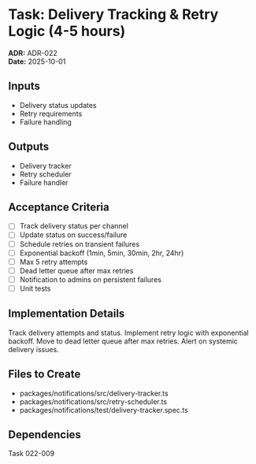 # Task: Delivery Tracking & Retry Logic (4-5 hours)
**ADR:** ADR-022  
**Date:** 2025-10-01

## Inputs
- Delivery status updates
- Retry requirements
- Failure handling

## Outputs
- Delivery tracker
- Retry scheduler
- Failure handler

## Acceptance Criteria
- [ ] Track delivery status per channel
- [ ] Update status on success/failure
- [ ] Schedule retries on transient failures
- [ ] Exponential backoff (1min, 5min, 30min, 2hr, 24hr)
- [ ] Max 5 retry attempts
- [ ] Dead letter queue after max retries
- [ ] Notification to admins on persistent failures
- [ ] Unit tests

## Implementation Details
Track delivery attempts and status. Implement retry logic with exponential backoff. Move to dead letter queue after max retries. Alert on systemic delivery issues.

## Files to Create
- packages/notifications/src/delivery-tracker.ts
- packages/notifications/src/retry-scheduler.ts
- packages/notifications/test/delivery-tracker.spec.ts

## Dependencies
Task 022-009